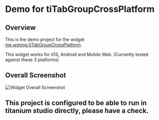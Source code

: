 # Demo for tiTabGroupCrossPlatform

## Overview

This is the demo project for the widget [me.wslong.tiTabGroupCrossPlatform](app/widgets/me.wslong.tiTabGroupCrossPlatform).

This widget works for iOS, Android and Mobile Web. (Currently tested against these 3 platforms)

## Overall Screenshot

![Widget Overall Screenshot](https://raw.githubusercontent.com/Shallong/me.wslong.tiTabGroupCrossPlatform/master/screenshots/screenshot.jpg)

## This project is configured to be able to run in titanium studio directly, please have a check.
